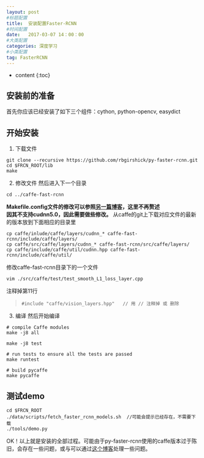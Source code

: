 ```yaml
---
layout: post
#标题配置
title:  安装配置Faster-RCNN
#时间配置
date:   2017-03-07 14：00：00
#大类配置
categories: 深度学习
#小类配置
tag: FasterRCNN
---
```


* content
{:toc}


## 安装前的准备
首先你应该已经安装了如下三个组件：cython, python-opencv, easydict

## 开始安装
1. 下载文件
```shell
git clone --recursive https://github.com/rbgirshick/py-faster-rcnn.git
cd $FRCN_ROOT/lib
make
```

2. 修改文件
然后进入下一个目录
```shell
cd ../caffe-fast-rcnn
```

**Makefile.config文件的修改可以参照[另一篇博客](https://wang-tf.github.io/2017/01/14/caffe-Ubuntu16.04_64-+-CUDA8.0/)，这里不再赘述**  
**因其不支持cudnn5.0，因此需要做些修改。**
从caffe的git上下载对应文件的最新的版本放到下面相应的目录里
```shell
cp caffe/inlude/caffe/layers/cudnn_* caffe-fast-rcnn/include/caffe/layers/
cp caffe/src/caffe/layers/cudnn_* caffe-fast-rcnn/src/caffe/layers/
cp caffe/include/caffe/util/cudnn.hpp caffe-fast-rcnn/include/caffe/util/
```

修改caffe-fast-rcnn目录下的一个文件
```
vim ./src/caffe/test/test_smooth_L1_loss_layer.cpp
```

注释掉第11行
>`#include "caffe/vision_layers.hpp"   // 用 // 注释掉 或 删除`

3. 编译
然后开始编译

```shell
# compile Caffe modules
make -j8 all  

make -j8 test  

# run tests to ensure all the tests are passed
make runtest  

# build pycaffe  
make pycaffe
```

## 测试demo

```
cd $FRCN_ROOT
./data/scripts/fetch_faster_rcnn_models.sh  //可能会提示已经存在，不需要下载
./tools/demo.py
```

OK！以上就是安装的全部过程。可能由于py-faster-rcnn使用的caffe版本过于陈旧，会存在一些问题，或与可以通过[这个博客](http://www.cnblogs.com/zjutzz/p/6099720.html)处理一些问题。
